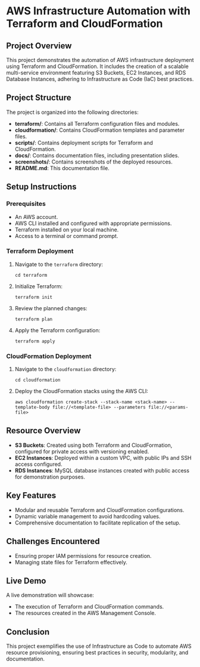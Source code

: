 # AWS Infrastructure Automation with Terraform and CloudFormation

## Project Overview
This project demonstrates the automation of AWS infrastructure deployment using Terraform and CloudFormation. It includes the creation of a scalable multi-service environment featuring S3 Buckets, EC2 Instances, and RDS Database Instances, adhering to Infrastructure as Code (IaC) best practices.

## Project Structure
The project is organized into the following directories:

- **terraform/**: Contains all Terraform configuration files and modules.
- **cloudformation/**: Contains CloudFormation templates and parameter files.
- **scripts/**: Contains deployment scripts for Terraform and CloudFormation.
- **docs/**: Contains documentation files, including presentation slides.
- **screenshots/**: Contains screenshots of the deployed resources.
- **README.md**: This documentation file.

## Setup Instructions

### Prerequisites
- An AWS account.
- AWS CLI installed and configured with appropriate permissions.
- Terraform installed on your local machine.
- Access to a terminal or command prompt.

### Terraform Deployment
1. Navigate to the `terraform` directory:
   ```
   cd terraform
   ```

2. Initialize Terraform:
   ```
   terraform init
   ```

3. Review the planned changes:
   ```
   terraform plan
   ```

4. Apply the Terraform configuration:
   ```
   terraform apply
   ```

### CloudFormation Deployment
1. Navigate to the `cloudformation` directory:
   ```
   cd cloudformation
   ```

2. Deploy the CloudFormation stacks using the AWS CLI:
   ```
   aws cloudformation create-stack --stack-name <stack-name> --template-body file://<template-file> --parameters file://<params-file>
   ```

## Resource Overview
- **S3 Buckets**: Created using both Terraform and CloudFormation, configured for private access with versioning enabled.
- **EC2 Instances**: Deployed within a custom VPC, with public IPs and SSH access configured.
- **RDS Instances**: MySQL database instances created with public access for demonstration purposes.

## Key Features
- Modular and reusable Terraform and CloudFormation configurations.
- Dynamic variable management to avoid hardcoding values.
- Comprehensive documentation to facilitate replication of the setup.

## Challenges Encountered
- Ensuring proper IAM permissions for resource creation.
- Managing state files for Terraform effectively.

## Live Demo
A live demonstration will showcase:
- The execution of Terraform and CloudFormation commands.
- The resources created in the AWS Management Console.

## Conclusion
This project exemplifies the use of Infrastructure as Code to automate AWS resource provisioning, ensuring best practices in security, modularity, and documentation.